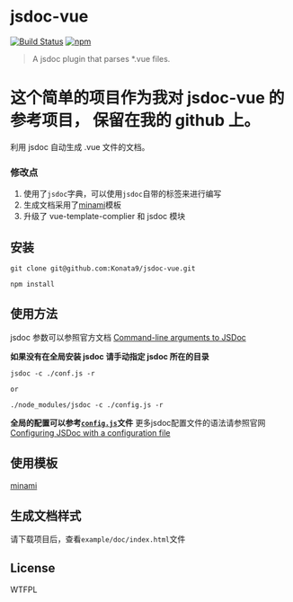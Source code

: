 # jsdoc-vue
[![Build Status](https://travis-ci.org/QingWei-Li/jsdoc-vue.svg?branch=master)](https://travis-ci.org/QingWei-Li/jsdoc-vue)
[![npm](https://img.shields.io/npm/v/jsdoc-vue.svg)](https://www.npmjs.com/package/jsdoc-vue)

> A jsdoc plugin that parses *.vue files.

# 这个简单的项目作为我对 jsdoc-vue 的参考项目， 保留在我的 github 上。

利用 jsdoc 自动生成 .vue 文件的文档。
### 修改点
1. 使用了`jsdoc`字典，可以使用`jsdoc`自带的标签来进行编写
2. 生成文档采用了[minami](https://github.com/Nijikokun/minami)模板
3. 升级了 vue-template-complier 和 jsdoc 模块

## 安装
```
git clone git@github.com:Konata9/jsdoc-vue.git

npm install 
```

## 使用方法
jsdoc 参数可以参照官方文档 [Command-line arguments to JSDoc](http://usejsdoc.org/about-commandline.html)

**如果没有在全局安装 jsdoc 请手动指定 jsdoc 所在的目录**
```
jsdoc -c ./conf.js -r

or

./node_modules/jsdoc -c ./config.js -r
```
**全局的配置可以参考[`config.js`](./conf.js)文件**
更多jsdoc配置文件的语法请参照官网[Configuring JSDoc with a configuration file](http://usejsdoc.org/about-configuring-jsdoc.html)

## 使用模板
[minami](https://github.com/Nijikokun/minami)

## 生成文档样式
请下载项目后，查看`example/doc/index.html`文件

## License
WTFPL
